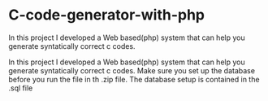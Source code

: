 # C-code-generator-with-php
In this project I developed a Web based(php) system that can help you generate syntatically correct c codes.

In this project I developed a Web based(php) system that can help you generate syntatically correct c codes. Make sure you set up the database before you run the file in th .zip file. The database setup is contained in the .sql file
